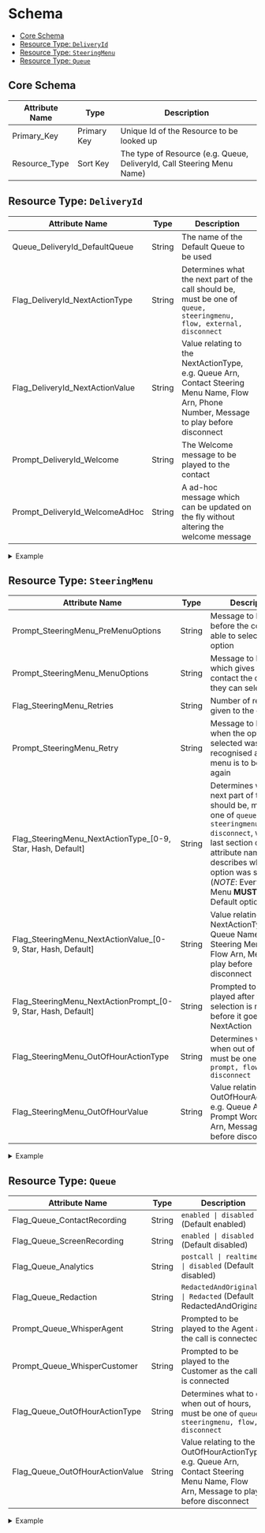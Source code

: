 # Schema

- [Core Schema](#core-schema)
- [Resource Type: `DeliveryId`](#resource-type-deliveryid)
- [Resource Type: `SteeringMenu`](#resource-type-steeringmenu)
- [Resource Type: `Queue`](#resource-type-queue)

## Core Schema
| Attribute Name | Type | Description |
|----------------|------|-------------|
| Primary_Key | Primary Key | Unique Id of the Resource to be looked up |
| Resource_Type | Sort Key | The type of Resource (e.g. Queue, DeliveryId, Call Steering Menu Name) |


## Resource Type: `DeliveryId`
| Attribute Name | Type | Description |
|----------------|------|-------------|
| Queue_DeliveryId_DefaultQueue | String | The name of the Default Queue to be used |
| Flag_DeliveryId_NextActionType| String | Determines what the next part of the call should be, must be one of `queue, steeringmenu, flow, external, disconnect`|
| Flag_DeliveryId_NextActionValue| String | Value relating to the NextActionType, e.g. Queue Arn, Contact Steering Menu Name, Flow Arn, Phone Number, Message to play before disconnect|
| Prompt_DeliveryId_Welcome | String | The Welcome message to be played to the contact |
| Prompt_DeliveryId_WelcomeAdHoc | String | A ad-hoc message which can be updated on the fly without altering the welcome message |
<details>
    <summary>Example</summary>

```
{
    "Primary_Key": "+PHONE NUMBER",
    "Resource_Type": "DeliveryId",
    "Queue_DeliveryId_DefaultQueue": "QUEUE ARN",
    "Flag_DeliveryId_NextActionType": "steeringmenu",
    "Flag_DeliveryId_NextActionValue": "SampleDepartment_Retail",
    "Flag_DeliveryId_CustomerProfiles": "enabled",
    "Prompt_DeliveryId_Welcome": "Welcome to Sample Department.",
    "Prompt_DeliveryId_WelcomeAdHoc": ""
   }
```

</details>

## Resource Type: `SteeringMenu`
| Attribute Name | Type | Description |
|----------------|------|-------------|
| Prompt_SteeringMenu_PreMenuOptions | String | Message to be played before the contact is able to select an option |
| Prompt_SteeringMenu_MenuOptions | String | Message to be played which gives the contact the options they can select |
| Flag_SteeringMenu_Retries | String | Number of retries given to the customer |
| Prompt_SteeringMenu_Retry | String | Message to be played when the option selected was not recognised and the menu is to be played again |
| Flag_SteeringMenu_NextActionType_[0-9, Star, Hash, Default] | String | Determines what the next part of the call should be, must be one of `queue, steeringmenu, flow, disconnect`, where the last section of the attribute name describes which option was selected (*NOTE*: Every Steering Menu **MUST** contain a Default option) |
| Flag_SteeringMenu_NextActionValue_[0-9, Star, Hash, Default] | String | Value relating to the NextActionType, e.g. Queue Name, Contact Steering Menu Name, Flow Arn, Message to play before disconnect |
| Flag_SteeringMenu_NextActionPrompt_[0-9, Star, Hash, Default] | String | Prompted to be played after the selection is made, but before it goes to the NextAction |
| Flag_SteeringMenu_OutOfHourActionType | String | Determines what to do when out of hours, must be one of `queue, prompt, flow, disconnect` |
| Flag_SteeringMenu_OutOfHourValue | String | Value relating to the OutOfHourActionType, e.g. Queue Arn, Prompt Wording, Flow Arn, Message to play before disconnect |

<details>
    <summary>Example</summary>

```
{
    "Primary_Key": "SampleDepartment_Retail",
    "Resource_Type": "SteeringMenu",
    "Flag_SteeringMenu_NextActionType_1": "steeringmenu",
    "Flag_SteeringMenu_NextActionType_2": "steeringmenu",
    "Flag_SteeringMenu_NextActionType_3": "queue",
    "Flag_SteeringMenu_NextActionType_9": "steeringmenu",    
    "Flag_SteeringMenu_NextActionType_Default": "queue",
    "Flag_SteeringMenu_NextActionValue_1": "SampleDepartment_Retail_NewProduct",
    "Flag_SteeringMenu_NextActionValue_2": "SampleDepartment_Retail_ExistingProduct",
    "Flag_SteeringMenu_NextActionValue_3": "QUEUE ARN",
    "Flag_SteeringMenu_NextActionValue_9": "SampleDepartment_Retail",
    "Flag_SteeringMenu_NextActionValue_Default": "QUEUE ARN",
    "Flag_SteeringMenu_Retries": "1",
    "Prompt_SteeringMenu_MenuOptions": "For information on purchasing a new product, please press 1. For information on a product you have already purchased, press 2. For anything else, please press 3. To repeat these options, press 9.",
    "Prompt_SteeringMenu_PreMenuOptions": "I will now give you 3 options",
    "Prompt_SteeringMenu_Retry": "Sorry, we didnt detect a valid entry."
}
```

</details>


## Resource Type: `Queue`
| Attribute Name | Type | Description |
|----------------|------|-------------|
| Flag_Queue_ContactRecording | String | `enabled \| disabled` (Default enabled) |
| Flag_Queue_ScreenRecording | String | `enabled \| disabled` (Default disabled) |
| Flag_Queue_Analytics | String | `postcall \| realtime \| disabled` (Default disabled) |
| Flag_Queue_Redaction | String | `RedactedAndOriginal \| Redacted` (Default RedactedAndOriginal) |
| Prompt_Queue_WhisperAgent | String | Prompted to be played to the Agent as the call is connected |
| Prompt_Queue_WhisperCustomer | String | Prompted to be played to the Customer as the call is connected |
| Flag_Queue_OutOfHourActionType | String | Determines what to do when out of hours, must be one of `queue, steeringmenu, flow, disconnect` |
| Flag_Queue_OutOfHourActionValue | String | Value relating to the OutOfHourActionType, e.g. Queue Arn, Contact Steering Menu Name, Flow Arn, Message to play before disconnect |

<details>
    <summary>Example</summary>

```
{
    "Primary_Key": "SampleDepartment_Default",
    "Resource_Type": "Queue",
    "Flag_Queue_Analytics": "realtime",
    "Flag_Queue_ContactRecording": "enabled",
    "Flag_Queue_OutOfHourActionType": "disconnect",
    "Flag_Queue_OutOfHourActionValue": "Sorry, we are currently closed",
    "Flag_Queue_Redaction": "RedactedAndOriginal",
    "Flag_Queue_ScreenRecording": "enabled",
    "Prompt_Queue_WhisperAgent": "Sample Department - Default",
    "Prompt_Queue_WhisperCustomer": "Now connecting you with $.Agent.FirstName",
    "Prompt_Queue_PreQueue": "All calls are monitored or recorded for quality and training purposes."
   }
```